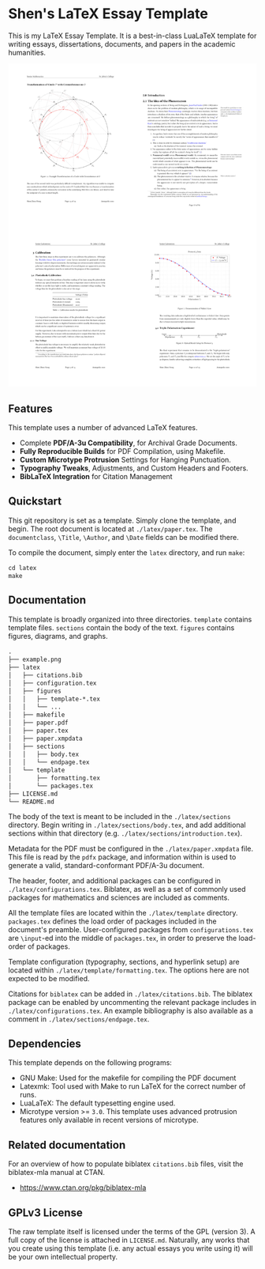 # Shen's LaTeX Essay Template
This is my LaTeX Essay Template. It is a best-in-class LuaLaTeX template for writing essays, dissertations, documents, and papers in the academic humanities.

![Example of documents created using this template](./collage-4.jpg)

## Features
This template uses a number of advanced LaTeX features.

* Complete **PDF/A-3u Compatibility**, for Archival Grade Documents.
* **Fully Reproducible Builds** for PDF Compilation, using Makefile.
* **Custom Microtype Protrusion** Settings for Hanging Punctuation.
* **Typography Tweaks**, Adjustments, and Custom Headers and Footers.
* **BibLaTeX Integration** for Citation Management

## Quickstart
This git repository is set as a template. Simply clone the template, and begin. The root document is located at `./latex/paper.tex`. The `documentclass`, `\Title`, `\Author`, and `\Date` fields can be modified there.


To compile the document, simply enter the `latex` directory, and run `make`:

```
cd latex
make
```

## Documentation
This template is broadly organized into three directories. `template` contains template files. `sections` contain the body of the text. `figures` contains figures, diagrams, and graphs. 

```
.
├── example.png
├── latex
│   ├── citations.bib
│   ├── configuration.tex
│   ├── figures
│   │   ├── template-*.tex
│   │   └── ...
│   ├── makefile
│   ├── paper.pdf
│   ├── paper.tex
│   ├── paper.xmpdata
│   ├── sections
│   │   ├── body.tex
│   │   └── endpage.tex
│   └── template
│       ├── formatting.tex
│       └── packages.tex
├── LICENSE.md
└── README.md

```

The body of the text is meant to be included in the `./latex/sections` directory. Begin writing in `./latex/sections/body.tex`, and add additional sections within that directory (e.g. `./latex/sections/introduction.tex`).

Metadata for the PDF must be configured in the `./latex/paper.xmpdata` file. This file is read by the `pdfx` package, and information within is used to generate a valid, standard-conformant PDF/A-3u document.

The header, footer, and additional packages can be configured in `./latex/configurations.tex`. Biblatex, as well as a set of commonly used packages for mathematics and sciences are included as comments.

All the template files are located within the `./latex/template` directory. `packages.tex` defines the load order of packages included in the document's preamble. User-configured packages from `configurations.tex` are `\input`-ed into the middle of `packages.tex`, in order to preserve the load-order of packages.

Template configuration (typography, sections, and hyperlink setup) are located within `./latex/template/formatting.tex`. The options here are not expected to be modified.

Citations for `biblatex` can be added in `./latex/citations.bib`. The biblatex package can be enabled by uncommenting the relevant package includes in `./latex/configurations.tex`. An example bibliography is also available as a comment in `./latex/sections/endpage.tex`.

## Dependencies
This template depends on the following programs:

* GNU Make: Used for the makefile for compiling the PDF document
* Latexmk: Tool used with Make to run LaTeX for the correct number of runs.
* LuaLaTeX: The default typesetting engine used.
* Microtype version >= `3.0`. This template uses advanced protrusion features only available in recent versions of microtype.

## Related documentation
For an overview of how to populate biblatex `citations.bib` files, visit the
biblatex-mla manual at CTAN.

* https://www.ctan.org/pkg/biblatex-mla

## GPLv3 License
The raw template itself is licensed under the terms of the GPL (version 3). A
full copy of the license is attached in `LICENSE.md`. Naturally, any works
that you create using this template (i.e. any actual essays you write using
it) will be your own intellectual property.